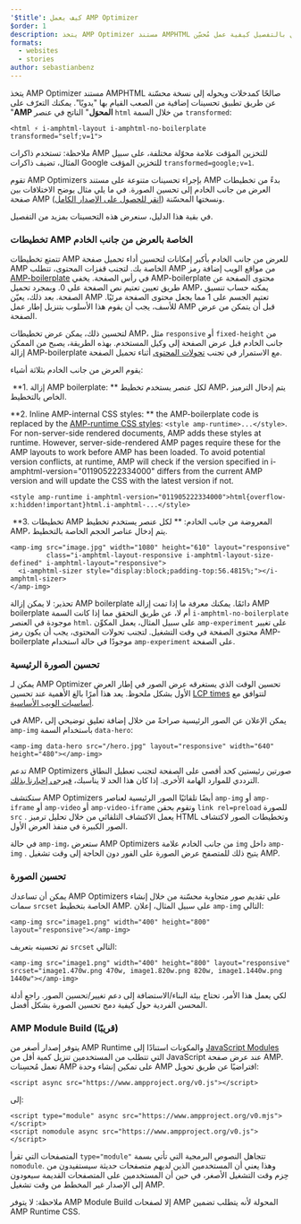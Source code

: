 ```yaml
---
'$title': كيف يعمل AMP Optimizer
$order: 1
description: يتخذ AMP Optimizer مستند AMPHTML صالحًا كمدخلات ويحوله إلى نسخة محسّنة عن طريق تطبيق تحسينات إضافية من الصعب القيام بها "يدويًا". يوضح هذا الدليل بالتفصيل كيفية عمل مُحسِّن AMP.
formats:
  - websites
  - stories
author: sebastianbenz
---
```


يتخذ AMP Optimizer مستند AMPHTML صالحًا كمدخلات ويحوله إلى نسخة محسّنة عن طريق تطبيق تحسينات إضافية من الصعب القيام بها "يدويًا". يمكنك التعرّف على "**AMP المحوَل**" الناتج في عنصر `html` من خلال السمة `transformed`:

```
<html ⚡ i-amphtml-layout i-amphtml-no-boilerplate transformed="self;v=1">
```

ملاحظة: تستخدم ذاكرات AMP للتخزين المؤقت علامة محوّلة مختلفة، على سبيل المثال، تضيف ذاكرات Google للتخزين المؤقت `transformed=google;v=1`.

تقوم AMP Optimizers بإجراء تحسينات متنوعة على مستند AMP بدءً من تخطيطات العرض من جانب الخادم إلى تحسين الصورة. في ما يلي مثال يوضح الاختلافات بين صفحة AMP ونسختها المحسّنة ([انقر للحصول على الإصدار الكامل](/static/img/docs/guides/optimized-amp-diff.png)).

<a href="/static/img/docs/guides/optimized-amp-diff.png"><amp-img lightbox layout="responsive" width="2560" height="773" src="/static/img/docs/guides/optimized-amp-diff.png"></amp-img></a>

في بقية هذا الدليل، سنعرض هذه التحسينات بمزيد من التفصيل.

### تخطيطات AMP الخاصة بالعرض من جانب الخادم

تتمتع تخطيطات AMP للعرض من جانب الخادم بأكبر إمكانات لتحسين أداء تحميل صفحة AMP الخاصة بك. لتجنب قفزات المحتوى، تتطلب AMP من مواقع الويب إضافة رمز [AMP-boilerplate](https://amp.dev/documentation/guides-and-tutorials/learn/spec/amp-boilerplate/?format=websites) في رأس الصفحة. يخفي AMP-boilerplate محتوى الصفحة عن طريق تعيين تعتيم نص الصفحة على 0. وبمجرد تحميل AMP، يمكنه حساب تنسيق الصفحة. بعد ذلك، يعيّن AMP تعتيم الجسم على 1 مما يجعل محتوى الصفحة مرئيًا. للأسف، يجب أن يقوم هذا الأسلوب بتنزيل إطار عمل AMP قبل أن يتمكن من عرض الصفحة.

لتحسين ذلك، يمكن عرض تخطيطات AMP، مثل `responsive` أو `fixed-height` من جانب الخادم قبل عرض الصفحة إلى وكيل المستخدم. بهذه الطريقة، يصبح من الممكن إزالة AMP-boilerplate مع الاستمرار في تجنب [تحولات المحتوى](https://web.dev/cls/) أثناء تحميل الصفحة.

يقوم العرض من جانب الخادم بثلاثة أشياء:

⁣ **1. إزالة AMP boilerplate: ** لكل عنصر يستخدم تخطيط AMP، يتم إدخال الترميز الخاص بالتخطيط.

⁣**2. Inline AMP-internal CSS styles: ** the AMP-boilerplate code is replaced by the <a href="https://ampjs.org/v0.cs">AMP-runtime CSS styles</a>: `<style amp-runtime>...</style>`. For non-server-side rendered documents, AMP adds these styles at runtime. However, server-side-rendered AMP pages require these for the AMP layouts to work before AMP has been loaded. To avoid potential version conflicts, at runtime, AMP will check if the version specified in i-amphtml-version="011905222334000" differs from the current AMP version and will update the CSS with the latest version if not.

```
<style amp-runtime i-amphtml-version="011905222334000">html{overflow-x:hidden!important}html.i-amphtml-...</style>
```

⁣ **3. تخطيطات AMP المعروضة من جانب الخادم: ** لكل عنصر يستخدم تخطيط AMP، يتم إدخال عناصر الحجم الخاصة بالتخطيط.

```
<amp-img src="image.jpg" width="1080" height="610" layout="responsive"
         class="i-amphtml-layout-responsive i-amphtml-layout-size-defined" i-amphtml-layout="responsive">
  <i-amphtml-sizer style="display:block;padding-top:56.4815%;"></i-amphtml-sizer>
</amp-img>
```

تحذير: لا يمكن إزالة AMP boilerplate دائمًا. يمكنك معرفة ما إذا تمت إزالة AMP boilerplate أم لا، عن طريق التحقق مما إذا كانت السمة `i-amphtml-no-boilerplate` موجودة في العنصر `html`. على سبيل المثال، يعمل المكوِّن `amp-experiment` على تغيير محتوى الصفحة في وقت التشغيل. لتجنب تحولات المحتوى، يجب أن يكون رمز AMP-boilerplate موجودًا في حالة استخدام `amp-experiment` على الصفحة.

### تحسين الصورة الرئيسية

يمكن لـ AMP Optimizer تحسين الوقت الذي يستغرقه عرض الصور في إطار العرض الأول بشكل ملحوظ. يعد هذا أمرًا بالغ الأهمية عند تحسين [LCP times](https://web.dev/lcp/) لتتوافق مع [أساسيات الويب الأساسية](https://web.dev/vitals).

في AMP، يمكن الإعلان عن الصور الرئيسية صراحةً من خلال إضافة تعليق توضيحي إلى `amp-img` باستخدام السمة `data-hero`:

```
<amp-img data-hero src="/hero.jpg" layout="responsive" width="640" height="480"></amp-img>
```

تدعم AMP Optimizers صورتين رئيستين كحد أقصى على الصفحة لتجنب تعطيل النطاق الترددي للموارد الهامة الأخرى. إذا كان هذا الحد لا يناسبك، [فيرجى إخبارنا بذلك](https://github.com/ampproject/amp-toolbox/issues).

ستكتشف AMP Optimizers أيضًا تلقائيًا الصور الرئيسية لعناصر `amp-img` أو `amp-iframe` أو `amp-video` أو `amp-video-iframe` وتقوم بحقن `link rel=preload` للصورة `src` . يعمل الاكتشاف التلقائي من خلال تحليل ترميز HTML وتخطيطات الصور لاكتشاف الصور الكبيرة في منفذ العرض الأول.

في حالة `amp-img`، ستعرض AMP Optimizers من جانب الخادم علامة `img` داخل `amp-img` . يتيح ذلك للمتصفح عرض الصورة على الفور دون الحاجة إلى وقت تشغيل AMP.

### تحسين الصورة

يمكن أن تساعدك AMP Optimizers على تقديم صور متجاوبة محسّنة من خلال إنشاء سمات `srcset` الخاصة بتخطيط AMP. على سبيل المثال، إعلان `amp-img` التالي:

```
<amp-img src="image1.png" width="400" height="800" layout="responsive"></amp-img>
```

تم تحسينه بتعريف `srcset` التالي:

```
<amp-img src="image1.png" width="400" height="800" layout="responsive" srcset="image1.470w.png 470w, image1.820w.png 820w, image1.1440w.png 1440w"></amp-img>
```

لكي يعمل هذا الأمر، تحتاج بيئة البناء/الاستضافة إلى دعم تغيير/تحسين الصور. راجع أدلة المحسن الفردية حول كيفية دمج تحسين الصورة بشكل أفضل.

### AMP Module Build (قريبًا)

يتوفر إصدار أصغر من AMP Runtime والمكونات استنادًا إلى [JavaScript Modules](https://v8.dev/features/modules#browser) التي تتطلب من المستخدمين تنزيل كمية أقل من JavaScript عند عرض صفحة AMP. تعمل مُحسِنات AMP على تمكين إنشاء وحدة AMP افتراضيًا عن طريق تحويل:

```
<script async src="https://www.ampproject.org/v0.js"></script>
```

إلى:

```
<script type="module" async src="https://www.ampproject.org/v0.mjs"></script>
<script nomodule async src="https://www.ampproject.org/v0.js"></script>
```

المتصفحات التي تقرأ `type="module"` تتجاهل النصوص البرمجية التي تأتي بسمة `nomodule`. وهذا يعني أن المستخدمين الذين لديهم متصفحات حديثة سيستفيدون من حِزم وقت التشغيل الأصغر، في حين أن المستخدمين على المتصفحات القديمة سيعودون إلى الإصدار غير المخطط من وقت تشغيل AMP.

ملاحظة: لا يتوفر AMP Module Build إلا لصفحات AMP المحولة لأنه يتطلب تضمين AMP Runtime CSS.
